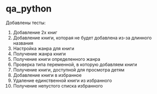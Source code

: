 # qa_python
Добавлены тесты:

1. Добавление 2х книг
2. Добавление книги, которая не будет добавлена из-за длинного названия
3. Настройка жанра для книги
4. Получение жанра книги
5. Получение книги определенного жанра
6. Проверка типа переменной, в которую добавляем книги
7. Получение книги, доступной для просмотра детям
8. Добавление книги в избранное
9. Удаление единственной книги из избранного
10. Получение непустого списка избранного